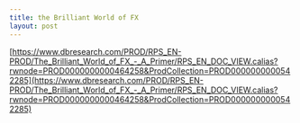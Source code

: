 ```yaml
---
title: the Brilliant World of FX
layout: post
---
```


[https://www.dbresearch.com/PROD/RPS_EN-PROD/The_Brilliant_World_of_FX_-_A_Primer/RPS_EN_DOC_VIEW.calias?rwnode=PROD0000000000464258&ProdCollection=PROD0000000000542285](https://www.dbresearch.com/PROD/RPS_EN-PROD/The_Brilliant_World_of_FX_-_A_Primer/RPS_EN_DOC_VIEW.calias?rwnode=PROD0000000000464258&ProdCollection=PROD0000000000542285)
